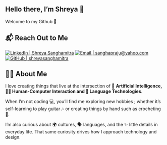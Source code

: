 ## Hello there, I’m Shreya 🤗
Welcome to my Github 🙌

## 📬 Reach Out to Me

[![LinkedIn | Shreya Sanghamitra](https://img.shields.io/badge/LinkedIn%20%7C%20Shreya%20Sanghamitra-0077B5?style=for-the-badge&logo=linkedin&logoColor=white)](https://www.linkedin.com/in/shreya-sanghamitra) 
[![Email | sanghapraju@yahoo.com](https://img.shields.io/badge/Email%20%7C%20sanghapraju%40yahoo.com-D14836?style=for-the-badge&logo=gmail&logoColor=white)](mailto:sanghapraju@yahoo.com) 
[![GitHub | shreyasanghamitra](https://img.shields.io/badge/GitHub%20%7C%20shreyasanghamitra-181717?style=for-the-badge&logo=github&logoColor=white)](https://github.com/sanghapraju)

## 🙋‍♀️ About Me
I love creating things that live at the intersection of 🤖 **Artificial Intelligence, 🧑‍💻 Human-Computer Interaction and 💬 Language Technologies**.

When I’m not coding 💻, you’ll find me exploring new hobbies ; whether it’s self-learning to play guitar 🎶 or creating things by hand such as crocheting 🧶.  

I’m also curious about 🌍 cultures, 🗣️ languages, and the ✨ little details in everyday life. That same curiosity drives how I approach technology and design.  




<!--
**sanghapraju/sanghapraju** is a ✨ _special_ ✨ repository because its `README.md` (this file) appears on your GitHub profile.

Here are some ideas to get you started:

- 🔭 I’m currently working on ...
- 🌱 I’m currently learning ...
- 👯 I’m looking to collaborate on ...
- 🤔 I’m looking for help with ...
- 💬 Ask me about ...
- 📫 How to reach me: ...
- 😄 Pronouns: ...
- ⚡ Fun fact: ...
-->
